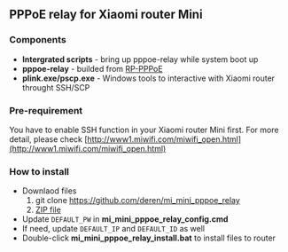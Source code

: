 ## PPPoE relay for Xiaomi router Mini ##

### Components ###

- **Intergrated scripts** - bring up pppoe-relay while system boot up
-  **pppoe-relay** - builded from [RP-PPPoE](https://www.roaringpenguin.com/products/pppoe "RP-PPPoE")
-  **plink.exe/pscp.exe** - Windows tools to interactive with Xiaomi router throught SSH/SCP 

### Pre-requirement ###

You have to enable SSH function in your Xiaomi router Mini first. For more detail, please check [http://www1.miwifi.com/miwifi_open.html](http://www1.miwifi.com/miwifi_open.html)

### How to install ###

- Downlaod files
	1. git clone https://github.com/deren/mi_mini_pppoe_relay
	2. [ZIP file](https://github.com/deren/mi_mini_pppoe_relay/archive/master.zip "Download ZIP file")
- Update `DEFAULT_PW` in **mi\_mini\_pppoe\_relay\_config.cmd**
- If need, update `DEFAULT_IP` and `DEFAULT_ID` as well
- Double-click **mi\_mini\_pppoe\_relay\_install.bat** to install files to router
